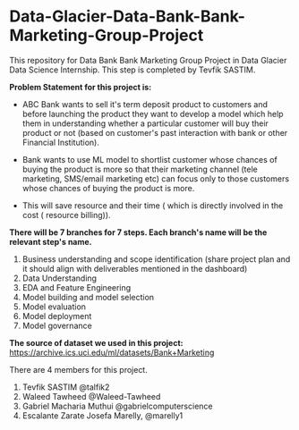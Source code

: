 # Data-Glacier-Data-Bank-Bank-Marketing-Group-Project
This repository for Data Bank Bank Marketing Group Project in Data Glacier Data Science Internship.
This step is completed by Tevfik SASTIM.

**Problem Statement for this project is:**

* ABC Bank wants to sell it's term deposit product to customers and before launching the product they want to develop a model which help them in understanding whether a particular customer will buy their product or not (based on customer's past interaction with bank or other Financial Institution).
 
* Bank wants to use ML model to shortlist customer whose chances of buying the product is more so that their marketing channel (tele marketing, SMS/email marketing etc)  can focus only to those customers whose chances of buying the product is more.

* This will save resource and their time ( which is directly involved in the cost ( resource billing)).

**There will be 7 branches for 7 steps. Each branch's name will be the relevant step's name.**

1) Business understanding and scope identification (share project plan and it should align with deliverables mentioned in the dashboard)
2) Data Understanding
3) EDA and Feature Engineering
4) Model building and model selection
5) Model evaluation
6) Model deployment
7) Model governance

**The source of dataset we used in this project:** https://archive.ics.uci.edu/ml/datasets/Bank+Marketing

There are 4 members for this project.
1) Tevfik SASTIM @talfik2
2) Waleed Tawheed @Waleed-Tawheed
3) Gabriel Macharia Muthui @gabrielcomputerscience
4)  Escalante Zarate Josefa Marelly, @marelly1
